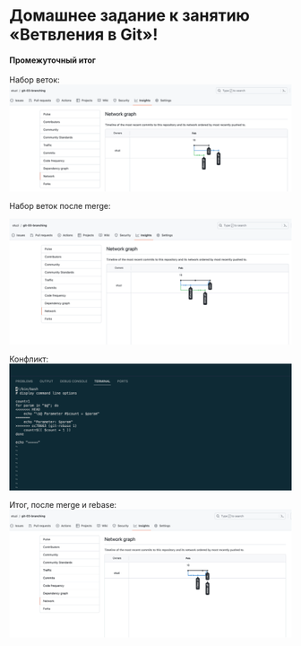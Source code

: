 # Домашнее задание к занятию «Ветвления в Git»!

#### Промежуточный итог  
Набор веток: 
![branch](<images/Screenshot 2024-02-18 at 21.08.00.png>)

Набор веток после merge: 

![branch_merge](<images/Screenshot 2024-02-18 at 21.13.21.png>)

Конфликт: 
![conflict](<images/Screenshot 2024-02-18 at 21.21.51.png>)

Итог, после merge и rebase:
![final](<images/Screenshot 2024-02-18 at 21.34.50.png>)